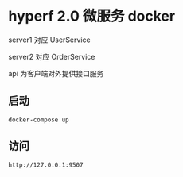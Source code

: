 # hyperf 2.0 微服务 docker

server1 对应 UserService

server2 对应 OrderService

api 为客户端对外提供接口服务

## 启动

```shell
docker-compose up
```

## 访问

```$xslt
http://127.0.0.1:9507
```
